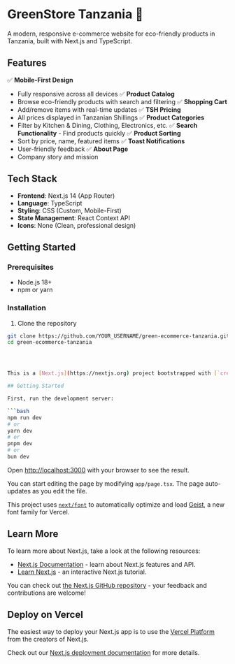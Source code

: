 # GreenStore Tanzania 🌱

A modern, responsive e-commerce website for eco-friendly products in Tanzania, built with Next.js and TypeScript.

## Features

✅ **Mobile-First Design**
- Fully responsive across all devices
✅ **Product Catalog**
 - Browse eco-friendly products with search and filtering
✅ **Shopping Cart**
- Add/remove items with real-time updates
✅ **TSH Pricing**
- All prices displayed in Tanzanian Shillings
✅ **Product Categories**
- Filter by Kitchen & Dining, Clothing, Electronics, etc.
✅ **Search Functionality** - Find products quickly
✅ **Product Sorting**
- Sort by price, name, featured items
✅ **Toast Notifications**
- User-friendly feedback
✅ **About Page**
- Company story and mission

## Tech Stack

- **Frontend**: Next.js 14 (App Router)
- **Language**: TypeScript
- **Styling**: CSS (Custom, Mobile-First)
- **State Management**: React Context API
- **Icons**: None (Clean, professional design)

## Getting Started

### Prerequisites

- Node.js 18+ 
- npm or yarn

### Installation

1. Clone the repository
```bash
git clone https://github.com/YOUR_USERNAME/green-ecommerce-tanzania.git
cd green-ecommerce-tanzania




This is a [Next.js](https://nextjs.org) project bootstrapped with [`create-next-app`](https://nextjs.org/docs/app/api-reference/cli/create-next-app).

## Getting Started

First, run the development server:

```bash
npm run dev
# or
yarn dev
# or
pnpm dev
# or
bun dev
```

Open [http://localhost:3000](http://localhost:3000) with your browser to see the result.

You can start editing the page by modifying `app/page.tsx`. The page auto-updates as you edit the file.

This project uses [`next/font`](https://nextjs.org/docs/app/building-your-application/optimizing/fonts) to automatically optimize and load [Geist](https://vercel.com/font), a new font family for Vercel.

## Learn More

To learn more about Next.js, take a look at the following resources:

- [Next.js Documentation](https://nextjs.org/docs) - learn about Next.js features and API.
- [Learn Next.js](https://nextjs.org/learn) - an interactive Next.js tutorial.

You can check out [the Next.js GitHub repository](https://github.com/vercel/next.js) - your feedback and contributions are welcome!

## Deploy on Vercel

The easiest way to deploy your Next.js app is to use the [Vercel Platform](https://vercel.com/new?utm_medium=default-template&filter=next.js&utm_source=create-next-app&utm_campaign=create-next-app-readme) from the creators of Next.js.

Check out our [Next.js deployment documentation](https://nextjs.org/docs/app/building-your-application/deploying) for more details.
